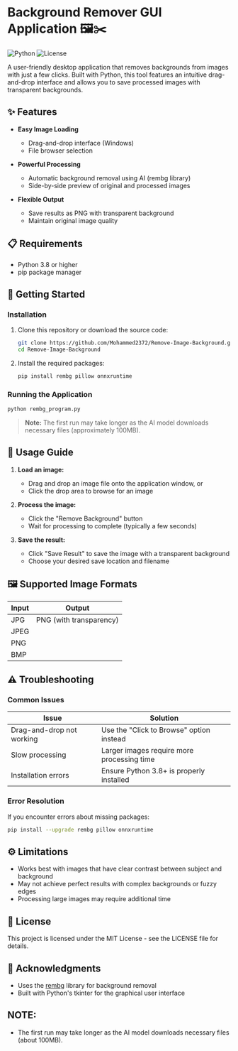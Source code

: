 # Background Remover GUI Application 🖼️✂️

![Python](https://img.shields.io/badge/Python-3.8+-blue.svg)
![License](https://img.shields.io/badge/License-MIT-green.svg)

A user-friendly desktop application that removes backgrounds from images with just a few clicks. Built with Python, this tool features an intuitive drag-and-drop interface and allows you to save processed images with transparent backgrounds.

## ✨ Features

- **Easy Image Loading**
  - Drag-and-drop interface (Windows)
  - File browser selection

- **Powerful Processing**
  - Automatic background removal using AI (rembg library)
  - Side-by-side preview of original and processed images

- **Flexible Output**
  - Save results as PNG with transparent background
  - Maintain original image quality

## 📋 Requirements

- Python 3.8 or higher
- pip package manager

## 🚀 Getting Started

### Installation

1. Clone this repository or download the source code:
   ```bash
   git clone https://github.com/Mohammed2372/Remove-Image-Background.git
   cd Remove-Image-Background
   ```

2. Install the required packages:
   ```bash
   pip install rembg pillow onnxruntime
   ```

### Running the Application

```bash
python rembg_program.py
```

> **Note:** The first run may take longer as the AI model downloads necessary files (approximately 100MB).

## 📖 Usage Guide

1. **Load an image:**
   - Drag and drop an image file onto the application window, or
   - Click the drop area to browse for an image

2. **Process the image:**
   - Click the "Remove Background" button
   - Wait for processing to complete (typically a few seconds)

3. **Save the result:**
   - Click "Save Result" to save the image with a transparent background
   - Choose your desired save location and filename

## 🖼️ Supported Image Formats

| Input | Output |
|-------|--------|
| JPG   | PNG (with transparency) |
| JPEG  |        |
| PNG   |        |
| BMP   |        |

## ⚠️ Troubleshooting

### Common Issues

| Issue | Solution |
|-------|----------|
| Drag-and-drop not working | Use the "Click to Browse" option instead |
| Slow processing | Larger images require more processing time |
| Installation errors | Ensure Python 3.8+ is properly installed |

### Error Resolution

If you encounter errors about missing packages:

```bash
pip install --upgrade rembg pillow onnxruntime
```

## ⚙️ Limitations

- Works best with images that have clear contrast between subject and background
- May not achieve perfect results with complex backgrounds or fuzzy edges
- Processing large images may require additional time

## 📄 License

This project is licensed under the MIT License - see the LICENSE file for details.

## 🙏 Acknowledgments

- Uses the [rembg](https://github.com/danielgatis/rembg) library for background removal
- Built with Python's tkinter for the graphical user interface

## NOTE:
- The first run may take longer as the AI model downloads necessary files (about 100MB).
